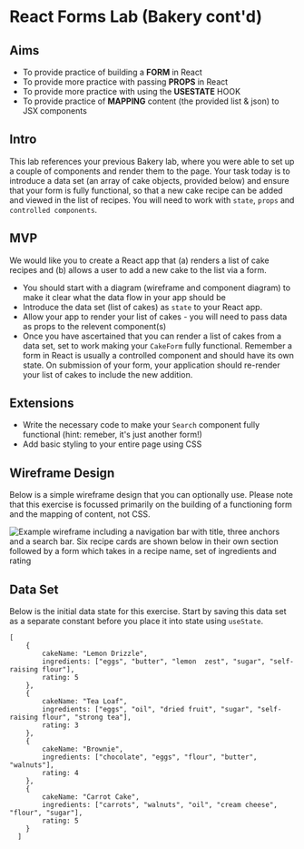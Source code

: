 # React Forms Lab (Bakery cont'd)

## Aims

- To provide practice of building a **FORM** in React
- To provide more practice with passing **PROPS** in React
- To provide more practice with using the **USESTATE** HOOK
- To provide practice of **MAPPING** content (the provided list & json) to JSX components

## Intro
This lab references your previous Bakery lab, where you were able to set up a couple of components and render them to the page. Your task today is to introduce a data set (an array of cake objects, provided below) and ensure that your form is fully functional, so that a new cake recipe can be added and viewed in the list of recipes. You will need to work with `state`, `props` and `controlled components`.

## MVP

We would like you to create a React app that (a) renders a list of cake recipes and (b) allows a user to add a new cake to the list via a form.

- You should start with a diagram (wireframe and component diagram) to make it clear what the data flow in your app should be
- Introduce the data set (list of cakes) as `state` to your React app.
- Allow your app to render your list of cakes - you will need to pass data as props to the relevent component(s)
- Once you have ascertained that you can render a list of cakes from a data set, set to work making your `CakeForm` fully functional. Remember a form in React is usually a controlled component and should have its own state. On submission of your form, your application should re-render your list of cakes to include the new addition.

## Extensions

- Write the necessary code to make your `Search` component fully functional (hint: remeber, it's just another form!)
- Add basic styling to your entire page using CSS


## Wireframe Design

Below is a simple wireframe design that you can optionally use. Please note that this exercise is focussed primarily on the building of a functioning form and the mapping of content, not CSS.

<img src="./react_form_wireframe.png" alt="Example wireframe including a navigation bar with title, three anchors and a search bar. Six recipe cards are shown below in their own section followed by a form which takes in a recipe name, set of ingredients and rating"/>

## Data Set

Below is the initial data state for this exercise. Start by saving this data set as a separate constant before you place it into state using `useState`.

```
[
    {
        cakeName: "Lemon Drizzle",
        ingredients: ["eggs", "butter", "lemon  zest", "sugar", "self-raising flour"],
        rating: 5
    },
    {
        cakeName: "Tea Loaf",
        ingredients: ["eggs", "oil", "dried fruit", "sugar", "self-raising flour", "strong tea"],
        rating: 3
    },
    {
        cakeName: "Brownie",
        ingredients: ["chocolate", "eggs", "flour", "butter", "walnuts"],
        rating: 4
    },
    {
        cakeName: "Carrot Cake",
        ingredients: ["carrots", "walnuts", "oil", "cream cheese", "flour", "sugar"],
        rating: 5
    }
  ]
```
